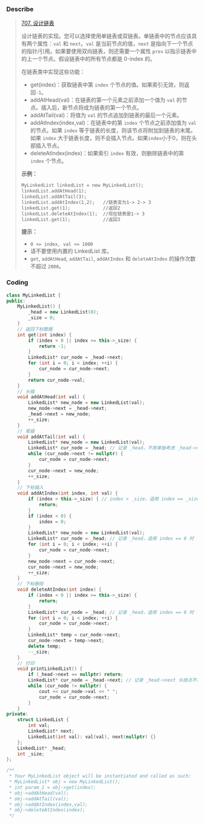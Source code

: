 ### Describe

> [707. 设计链表](https://leetcode.cn/problems/design-linked-list/)
>
> 设计链表的实现。您可以选择使用单链表或双链表。单链表中的节点应该具有两个属性：`val` 和 `next`。`val` 是当前节点的值，`next` 是指向下一个节点的指针/引用。如果要使用双向链表，则还需要一个属性 `prev` 以指示链表中的上一个节点。假设链表中的所有节点都是 0-index 的。
>
> 在链表类中实现这些功能：
>
> - get(index)：获取链表中第 `index` 个节点的值。如果索引无效，则返回`-1`。
> - addAtHead(val)：在链表的第一个元素之前添加一个值为 `val` 的节点。插入后，新节点将成为链表的第一个节点。
> - addAtTail(val)：将值为 `val` 的节点追加到链表的最后一个元素。
> - addAtIndex(index,val)：在链表中的第 `index` 个节点之前添加值为 `val` 的节点。如果 `index` 等于链表的长度，则该节点将附加到链表的末尾。如果 `index` 大于链表长度，则不会插入节点。如果`index`小于0，则在头部插入节点。
> - deleteAtIndex(index)：如果索引 `index` 有效，则删除链表中的第 `index` 个节点。
>
> 
>
> **示例：**
>
> ```txt
> MyLinkedList linkedList = new MyLinkedList();
> linkedList.addAtHead(1);
> linkedList.addAtTail(3);
> linkedList.addAtIndex(1,2);   //链表变为1-> 2-> 3
> linkedList.get(1);            //返回2
> linkedList.deleteAtIndex(1);  //现在链表是1-> 3
> linkedList.get(1);            //返回3
> ```
>
> 
>
> **提示：**
>
> - `0 <= index, val <= 1000`
> - 请不要使用内置的 LinkedList 库。
> - `get`, `addAtHead`, `addAtTail`, `addAtIndex` 和 `deleteAtIndex` 的操作次数不超过 `2000`。

### Coding

```cpp
class MyLinkedList {
public:
    MyLinkedList() {
        _head = new LinkedList(0);
        _size = 0;
    }
	// 返回下标数据
    int get(int index) {
        if (index < 0 || index >= this->_size) {
            return -1;
        }
        LinkedList* cur_node = _head->next;
        for (int i = 0; i < index; ++i) {
            cur_node = cur_node->next;
        }
        return cur_node->val;
    }
    // 头插
    void addAtHead(int val) {
        LinkedList* new_node = new LinkedList(val);
        new_node->next = _head->next;
        _head->next = new_node;
        ++_size;
    }
    // 尾插
    void addAtTail(int val) {
        LinkedList* new_node = new LinkedList(val);
        LinkedList* cur_node = _head; // 记录 _head，不用单独考虑 _head->next == nullptr 情况
        while (cur_node->next != nullptr) {
            cur_node = cur_node->next;
        }
        cur_node->next = new_node;
        ++_size;
    }
    // 下标插入
    void addAtIndex(int index, int val) {
        if (index > this->_size) { // index > _size，适用 index == _size，就是尾插的形式
            return;
        }
        if (index < 0) {
            index = 0;
        }
        LinkedList* new_node = new LinkedList(val);
        LinkedList* cur_node = _head; // 记录 _head，适用 index == 0 时
        for (int i = 0; i < index; ++i) {
            cur_node = cur_node->next;
        }
        new_node->next = cur_node->next;
        cur_node->next = new_node;
        ++_size;
    }
    // 下标删除
    void deleteAtIndex(int index) {
        if (index < 0 || index >= this->_size) {
            return;
        }
        LinkedList* cur_node = _head; // 记录 _head，适用 index == 0 时
        for (int i = 0; i < index; ++i) {
            cur_node = cur_node->next;
        }
        LinkedList* temp = cur_node->next;
        cur_node->next = temp->next;
        delete temp;
        --_size;
    }
    // 打印
    void printLinkedList() {
        if (_head->next == nullptr) return;
        LinkedList* cur_node = _head->next; // 记录 _head->next 头结点不输出
        while (cur_node != nullptr) {
            cout << cur_node->val << " ";
            cur_node = cur_node->next;
        }
    }
private:
    struct LinkedList {
        int val;
        LinkedList* next;
        LinkedList(int val): val(val), next(nullptr) {}
    };
    LinkedList* _head;
    int _size;
};

/**
 * Your MyLinkedList object will be instantiated and called as such:
 * MyLinkedList* obj = new MyLinkedList();
 * int param_1 = obj->get(index);
 * obj->addAtHead(val);
 * obj->addAtTail(val);
 * obj->addAtIndex(index,val);
 * obj->deleteAtIndex(index);
 */
```

